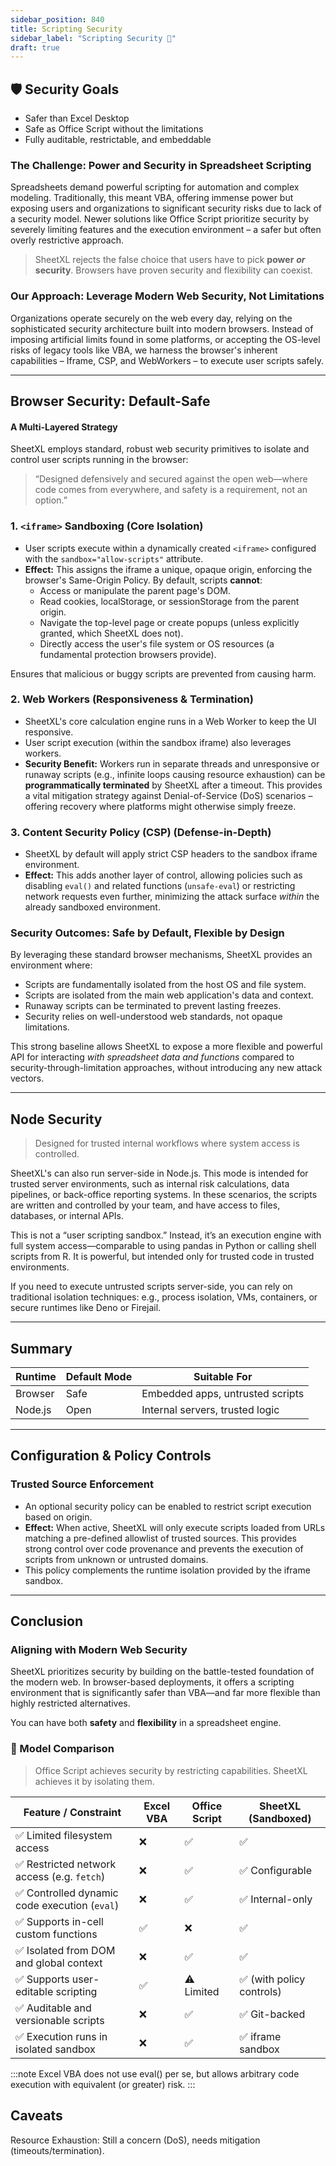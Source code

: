 ```yaml
---
sidebar_position: 840
title: Scripting Security
sidebar_label: "Scripting Security 🚧"
draft: true
---
```


## 🛡️ Security Goals

* Safer than Excel Desktop
* Safe as Office Script without the limitations
* Fully auditable, restrictable, and embeddable

### The Challenge: Power and Security in Spreadsheet Scripting

Spreadsheets demand powerful scripting for automation and complex modeling. Traditionally, this meant VBA, offering immense power but exposing users and organizations to significant security risks due to lack of a security model. Newer solutions like Office Script prioritize security by severely limiting features and the execution environment – a safer but often overly restrictive approach.

> SheetXL rejects the false choice that users have to pick **power** ***or*** **security**. Browsers have proven security and flexibility can coexist.

### Our Approach: Leverage Modern Web Security, Not Limitations

Organizations operate securely on the web every day, relying on the sophisticated security architecture built into modern browsers. Instead of imposing artificial limits found in some platforms, or accepting the OS-level risks of legacy tools like VBA, we harness the browser's inherent capabilities – Iframe, CSP, and WebWorkers – to execute user scripts safely.

---

## Browser Security: Default-Safe

#### A Multi-Layered Strategy

SheetXL employs standard, robust web security primitives to isolate and control user scripts running in the browser:

>“Designed defensively and secured against the open web—where code comes from everywhere, and safety is a requirement, not an option.”

### 1. `<iframe>` Sandboxing (Core Isolation)

* User scripts execute within a dynamically created `<iframe>` configured with the `sandbox="allow-scripts"` attribute.
* **Effect:** This assigns the iframe a unique, opaque origin, enforcing the browser's Same-Origin Policy. By default, scripts **cannot**:
    * Access or manipulate the parent page's DOM.
    * Read cookies, localStorage, or sessionStorage from the parent origin.
    * Navigate the top-level page or create popups (unless explicitly granted, which SheetXL does not).
    * Directly access the user's file system or OS resources (a fundamental protection browsers provide).

Ensures that malicious or buggy scripts are prevented from causing harm.

### 2. Web Workers (Responsiveness & Termination)

* SheetXL's core calculation engine runs in a Web Worker to keep the UI responsive.
* User script execution (within the sandbox iframe) also leverages workers.
* **Security Benefit:** Workers run in separate threads and unresponsive or runaway scripts (e.g., infinite loops causing resource exhaustion) can be **programmatically terminated** by SheetXL after a timeout. This provides a vital mitigation strategy against Denial-of-Service (DoS) scenarios – offering recovery where platforms might otherwise simply freeze.

### 3. Content Security Policy (CSP) (Defense-in-Depth)

* SheetXL by default will apply strict CSP headers to the sandbox iframe environment.
* **Effect:** This adds another layer of control, allowing policies such as disabling `eval()` and related functions (`unsafe-eval`) or restricting network requests even further, minimizing the attack surface *within* the already sandboxed environment.

### Security Outcomes: Safe by Default, Flexible by Design

By leveraging these standard browser mechanisms, SheetXL provides an environment where:

* Scripts are fundamentally isolated from the host OS and file system.
* Scripts are isolated from the main web application's data and context.
* Runaway scripts can be terminated to prevent lasting freezes.
* Security relies on well-understood web standards, not opaque limitations.

This strong baseline allows SheetXL to expose a more flexible and powerful API for interacting *with spreadsheet data and functions* compared to security-through-limitation approaches, without introducing any new attack vectors.

---

## Node Security

>Designed for trusted internal workflows where system access is controlled.

SheetXL's can also run server-side in Node.js. This mode is intended for trusted server environments, such as internal risk calculations, data pipelines, or back-office reporting systems. In these scenarios, the scripts are written and controlled by your team, and have access to files, databases, or internal APIs.

This is not a “user scripting sandbox.” Instead, it’s an execution engine with full system access—comparable to using pandas in Python or calling shell scripts from R. It is powerful, but intended only for trusted code in trusted environments.

If you need to execute untrusted scripts server-side, you can rely on traditional isolation techniques: e.g., process isolation, VMs, containers, or secure runtimes like Deno or Firejail.

---

## Summary

| Runtime | Default Mode | Suitable For |
|---------|--------------|--------------|
| Browser | Safe         | Embedded apps, untrusted scripts |
| Node.js | Open         | Internal servers, trusted logic |

---

## Configuration & Policy Controls

### Trusted Source Enforcement

* An optional security policy can be enabled to restrict script execution based on origin.
* **Effect:** When active, SheetXL will only execute scripts loaded from URLs matching a pre-defined allowlist of trusted sources. This provides strong control over code provenance and prevents the execution of scripts from unknown or untrusted domains.
* This policy complements the runtime isolation provided by the iframe sandbox.

---

## Conclusion

### Aligning with Modern Web Security

SheetXL prioritizes security by building on the battle-tested foundation of the modern web. In browser-based deployments, it offers a scripting environment that is significantly safer than VBA—and far more flexible than highly restricted alternatives.

You can have both **safety** and **flexibility** in a spreadsheet engine.

### 🔐 Model Comparison

>Office Script achieves security by restricting capabilities. SheetXL achieves it by isolating them.

| Feature / Constraint                           | Excel VBA  | Office Script   | SheetXL (Sandboxed)        |
|------------------------------------------------|------------|-----------------|----------------------------|
| ✅ Limited filesystem access                   | ❌        | ✅              | ✅                        |
| ✅ Restricted network access (e.g. `fetch`)    | ❌        | ✅              | ✅ Configurable           |
| ✅ Controlled dynamic code execution (`eval`)  | ❌        | ✅              | ✅ Internal-only          |
| ✅ Supports in-cell custom functions           | ✅        | ❌              | ✅                        |
| ✅ Isolated from DOM and global context        | ❌        | ✅              | ✅                        |
| ✅ Supports user-editable scripting            | ✅        | ⚠️ Limited      | ✅ (with policy controls) |
| ✅ Auditable and versionable scripts           | ❌        | ✅              | ✅ Git-backed             |
| ✅ Execution runs in isolated sandbox          | ❌        | ✅              | ✅ iframe sandbox         |

:::note
Excel VBA does not use eval() per se, but allows arbitrary code execution with equivalent (or greater) risk.
:::

## Caveats

Resource Exhaustion: Still a concern (DoS), needs mitigation (timeouts/termination).
